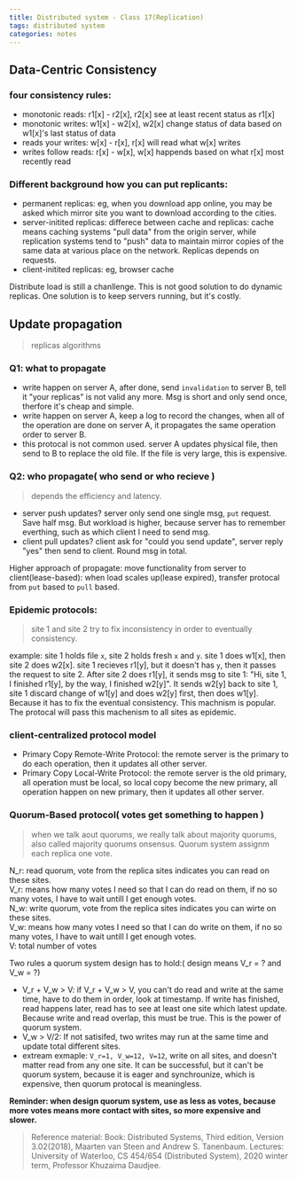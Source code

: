 ```yaml
---
title: Distributed system - Class 17(Replication)
tags: distributed system
categories: notes
---
```

## Data-Centric Consistency
### four consistency rules:
+ monotonic reads: r1[x] - r2[x], r2[x] see at least recent status as r1[x]
+ monotonic writes: w1[x] - w2[x], w2[x] change status of data based on w1[x]'s last status of data
+ reads your writes: w[x] - r[x], r[x] will read what w[x] writes
+ writes follow reads: r[x] - w[x], w[x] happends based on what r[x] most recently read

### Different background how you can put replicants:
+ permanent replicas: eg, when you download app online, you may be asked which mirror site you want to download according to the cities.
+ server-initited replicas: differece between cache and replicas: cache means caching systems "pull data" from the origin server, while replication systems tend to "push" data to maintain mirror copies of the same data at various place on the network. Replicas depends on requests.
+ client-initited replicas: eg, browser cache

Distribute load is still a chanllenge. This is not good solution to do dynamic replicas. One solution is to keep servers running, but it's costly.

## Update propagation
> replicas algorithms
### Q1: what to propagate
+ write happen on server A, after done, send `invalidation` to server B, tell it "your replicas" is not valid any more. Msg is short and only send once, therfore it's cheap and simple.
+ write happen on server A, keep a log to record the changes, when all of the operation are done on server A, it propagates the same operation order to server B.
+ this protocal is not common used. server A updates physical file, then send to B to replace the old file. If the file is very large, this is expensive.

### Q2: who propagate( who send or who recieve )
> depends the efficiency and latency.
+ server push updates? server only send one single msg, `put` request. Save half msg. But workload is higher, because server has to remember everthing, such as which client I need to send msg.
+ client pull updates? client ask for "could you send update", server reply "yes" then send to client. Round msg in total. 

Higher approach of propagate: move functionality from server to client(lease-based): when load scales up(lease expired), transfer protocal from `put` based to `pull` based.

### Epidemic protocols:
> site 1 and site 2 try to fix inconsistency in order to eventually consistency.

example: site 1 holds file `x`, site 2 holds fresh `x` and `y`. site 1 does w1[x], then site 2 does w2[x]. site 1 recieves r1[y], but it doesn't has `y`, then it passes the request to site 2. After site 2 does r1[y], it sends msg to site 1: "Hi, site 1, I finished r1[y], by the way, I finished w2[y]". It sends w2[y] back to site 1, site 1 discard change of w1[y] and does w2[y] first, then does w1[y]. Because it has to fix the eventual consistency. This machnism is popular. The protocal will pass this machenism to all sites as epidemic.

### client-centralized protocol model
+ Primary Copy Remote-Write Protocol: the remote server is the primary to do each operation, then it updates all other server.
+ Primary Copy Local-Write Protocol: the remote server is the old primary, all operation must be local, so local copy become the new primary, all operation happen on new primary, then it updates all other server.

### Quorum-Based protocol( votes get something to happen )
> when we talk aout quorums, we really talk about majority quorums, also called majority quorums onsensus. Quorum system assignm each replica one vote.

N_r: read quorum, vote from the replica sites indicates you can read on these sites. <br>
V_r: means how many votes I need so that I can do read on them, if no so many votes, I have to wait untill I get enough votes. <br>
N_w: write quorum, vote from the replica sites indicates you can wirte on these sites. <br>
V_w: means how many votes I need so that I can do write on them, if no so many votes, I have to wait untill I get enough votes. <br>
V: total number of votes <br>

Two rules a quorum system design has to hold:( design means V_r = ? and V_w = ?)
+ V_r + V_w >  V: if V_r + V_w > V, you can't do read and write at the same time, have to do them in order, look at timestamp. If write has finished, read happens later, read has to see at least one site which latest update. Because write and read overlap, this must be true. This is the power of quorum system.
+ V_w > V/2: If not satisifed, two writes may run at the same time and update total different sites.
+ extream exmaple: `V_r=1, V_w=12, V=12`, write on all sites, and doesn't matter read from any one site. It can be successful, but it can't be quorum system, because it is eager and synchrounize, which is expensive, then quorum protocal is meaningless.

**Reminder: when design quorum system, use as less as votes, because more votes means more contact with sites, so more expensive and slower.**


> Reference material: 
> Book: Distributed Systems, Third edition, Version 3.02(2018), Maarten van Steen and Andrew S. Tanenbaum.
> Lectures: University of Waterloo, CS 454/654 (Distributed System), 2020 winter term, Professor Khuzaima Daudjee.